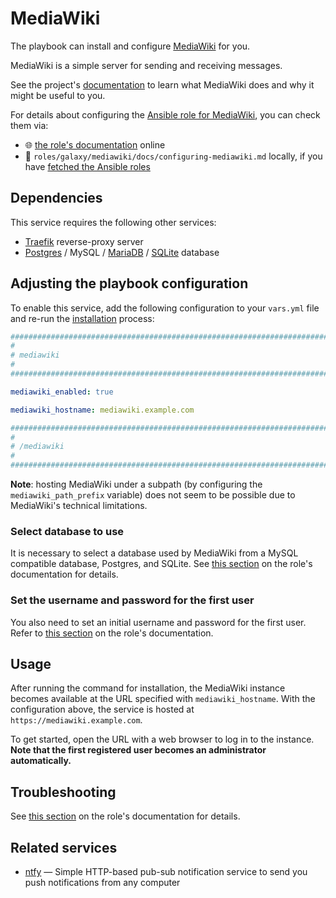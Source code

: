 <!--
SPDX-FileCopyrightText: 2020 - 2024 MDAD project contributors
SPDX-FileCopyrightText: 2020 - 2024 Slavi Pantaleev
SPDX-FileCopyrightText: 2020 Aaron Raimist
SPDX-FileCopyrightText: 2020 Chris van Dijk
SPDX-FileCopyrightText: 2020 Dominik Zajac
SPDX-FileCopyrightText: 2020 Mickaël Cornière
SPDX-FileCopyrightText: 2022 François Darveau
SPDX-FileCopyrightText: 2022 Julian Foad
SPDX-FileCopyrightText: 2022 Warren Bailey
SPDX-FileCopyrightText: 2023 Antonis Christofides
SPDX-FileCopyrightText: 2023 Felix Stupp
SPDX-FileCopyrightText: 2023 Julian-Samuel Gebühr
SPDX-FileCopyrightText: 2023 Pierre 'McFly' Marty
SPDX-FileCopyrightText: 2024 Thomas Miceli
SPDX-FileCopyrightText: 2024 - 2025 Suguru Hirahara

SPDX-License-Identifier: AGPL-3.0-or-later
-->

# MediaWiki

The playbook can install and configure [MediaWiki](https://mediawiki.net) for you.

MediaWiki is a simple server for sending and receiving messages.

See the project's [documentation](https://mediawiki.net/docs/) to learn what MediaWiki does and why it might be useful to you.

For details about configuring the [Ansible role for MediaWiki](https://codeberg.org/acioustick/ansible-role-mediawiki), you can check them via:
- 🌐 [the role's documentation](https://codeberg.org/acioustick/ansible-role-mediawiki/src/branch/master/docs/configuring-mediawiki.md) online
- 📁 `roles/galaxy/mediawiki/docs/configuring-mediawiki.md` locally, if you have [fetched the Ansible roles](../installing.md)

## Dependencies

This service requires the following other services:

- [Traefik](traefik.md) reverse-proxy server
- [Postgres](postgres.md) / MySQL / [MariaDB](mariadb.md) / [SQLite](https://www.sqlite.org/) database

## Adjusting the playbook configuration

To enable this service, add the following configuration to your `vars.yml` file and re-run the [installation](../installing.md) process:

```yaml
########################################################################
#                                                                      #
# mediawiki                                                            #
#                                                                      #
########################################################################

mediawiki_enabled: true

mediawiki_hostname: mediawiki.example.com

########################################################################
#                                                                      #
# /mediawiki                                                           #
#                                                                      #
########################################################################
```

**Note**: hosting MediaWiki under a subpath (by configuring the `mediawiki_path_prefix` variable) does not seem to be possible due to MediaWiki's technical limitations.

### Select database to use

It is necessary to select a database used by MediaWiki from a MySQL compatible database, Postgres, and SQLite. See [this section](https://codeberg.org/acioustick/ansible-role-mediawiki/src/branch/master/docs/configuring-mediawiki.md#specify-database) on the role's documentation for details.

### Set the username and password for the first user

You also need to set an initial username and password for the first user. Refer to [this section](https://codeberg.org/acioustick/ansible-role-mediawiki/src/branch/master/docs/configuring-mediawiki.md#specify-username-and-password-for-the-first-user) on the role's documentation.

## Usage

After running the command for installation, the MediaWiki instance becomes available at the URL specified with `mediawiki_hostname`. With the configuration above, the service is hosted at `https://mediawiki.example.com`.

To get started, open the URL with a web browser to log in to the instance. **Note that the first registered user becomes an administrator automatically.**

## Troubleshooting

See [this section](https://codeberg.org/acioustick/ansible-role-mediawiki/src/branch/master/docs/configuring-mediawiki.md#troubleshooting) on the role's documentation for details.

## Related services

- [ntfy](ntfy.md) — Simple HTTP-based pub-sub notification service to send you push notifications from any computer
